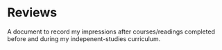 # Reviews

A document to record my impressions after courses/readings completed before and during my indepenent-studies curriculum.
